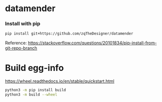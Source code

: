 # datamender

### Install with pip
```bash
pip install git+https://github.com/zqTheDesigner/datamender
```

Reference: https://stackoverflow.com/questions/20101834/pip-install-from-git-repo-branch

# Build egg-info
https://wheel.readthedocs.io/en/stable/quickstart.html

```bash
python3 -m pip install build
python3 -m build --wheel
```


